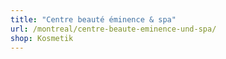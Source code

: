 ```yaml
---
title: "Centre beauté éminence & spa"
url: /montreal/centre-beaute-eminence-und-spa/
shop: Kosmetik
---
```

